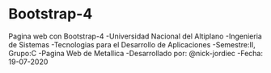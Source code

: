 # Bootstrap-4
Pagina web con Bootstrap-4
-Universidad Nacional del Altiplano
-Ingenieria de Sistemas
-Tecnologias para el Desarrollo de Aplicaciones
-Semestre:II, Grupo:C
-Pagina Web de Metallica
-Desarrollado por: @nick-jordiec
-Fecha: 19-07-2020

